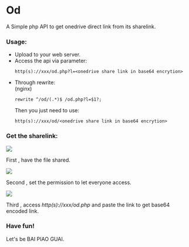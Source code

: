# Od
A Simple php API to get onedrive direct link from its sharelink.  

### Usage:  
 * Upload to your web server.  
 * Access the api via parameter:
   ```
   http(s)://xxx/od.php?l=<onedrive share link in base64 encrytion>
   ```  
 * Through rewrite:  
   (nginx)  
   ```  
   rewrite ^/od/(.*)$ /od.php?l=$1?;
   ```  
   Then you just need to use:  
   ```
   http(s)://xxx/od/<onedrive share link in base64 encrytion>  
   ```  
   
### Get the sharelink:
  ![](https://wx4.sinaimg.cn/large/ed039e1fly1g5pxfe9rzij20as05edfy)  
  
  First , have the file shared.  
  
  ![](https://wx4.sinaimg.cn/large/ed039e1fly1g5pxgow1gsj209c083wek)  
  
  Second , set the permission to let everyone access.  
  
  ![](https://wx4.sinaimg.cn/large/ed039e1fly1g5pxiyeylxj209y04eq2v)  
  
  Third , access *http(s)://xxx/od.php* and paste the link to get base64 encoded link.  

### Have fun!  
  Let's be BAI PIAO GUAI.  
